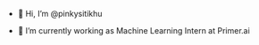 - 👋 Hi, I’m @pinkysitikhu
<!-- - 👀 I’m interested in ... -->
- 🌱 I’m currently working as Machine Learning Intern at Primer.ai
<!-- - 💞️ I’m looking to collaborate on ...
- 📫 How to reach me ... -->

<!---
pinkysitikhu/pinkysitikhu is a ✨ special ✨ repository because its `README.md` (this file) appears on your GitHub profile.
You can click the Preview link to take a look at your changes.
--->
